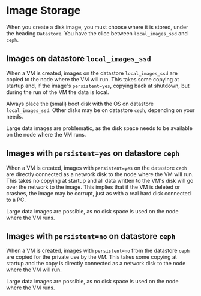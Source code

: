 # Image Storage

When you create a disk image, you must choose where it is stored, under the heading `Datastore`.
You have the clice between `local_images_ssd` and `ceph`.

## Images on datastore `local_images_ssd`

When a VM is created, images on the datastore `local_images_ssd` are copied to the node where the VM will run.
This takes some copying at startup and, if the image's `persistent=yes`, copying back at shutdown, but during the run of the VM the data is local.

Always place the (small) boot disk with the OS on datastore `local_images_ssd`.
Other disks may be on datastore `ceph`, depending on your needs.

Large data images are problematic, as the disk space needs to be available on the node where the VM runs.

## Images with `persistent=yes` on datastore `ceph`

When a VM is created, images with `persistent=yes` on the datastore `ceph` are directly connected as a network disk to the node where the VM will run.
This takes no copying at startup and all data written to the VM's disk will go over the network to the image.
This implies that if the VM is deleted or crashes, the image may be corrupt, just as with a real hard disk connected to a PC.

Large data images are possible, as no disk space is used on the node where the VM runs.

## Images with `persistent=no` on datastore `ceph`

When a VM is created, images with `persistent=no` from the datastore `ceph` are copied for the private use by the VM.
This takes some copying at startup and the copy is directly connected as a network disk to the node where the VM will run.

Large data images are possible, as no disk space is used on the node where the VM runs.